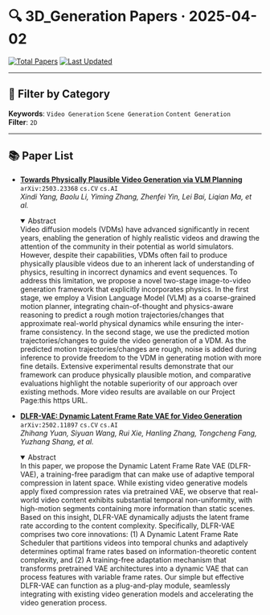# 🔍 3D_Generation Papers · 2025-04-02

[![Total Papers](https://img.shields.io/badge/Papers-2-2688EB)]()
[![Last Updated](https://img.shields.io/badge/dynamic/json?url=https://api.github.com/repos/tavish9/awesome-daily-AI-arxiv/commits/main&query=%24.commit.author.date&label=updated&color=orange)]()

---

## 📌 Filter by Category
**Keywords**: `Video Generation` `Scene Generation` `Content Generation`  
**Filter**: `2D`

---

## 📚 Paper List

- **[Towards Physically Plausible Video Generation via VLM Planning](https://arxiv.org/abs/2503.23368)**  `arXiv:2503.23368`  `cs.CV` `cs.AI`  
  _Xindi Yang, Baolu Li, Yiming Zhang, Zhenfei Yin, Lei Bai, Liqian Ma, et al._
  <details open><summary>Abstract</summary>
  Video diffusion models (VDMs) have advanced significantly in recent years, enabling the generation of highly realistic videos and drawing the attention of the community in their potential as world simulators. However, despite their capabilities, VDMs often fail to produce physically plausible videos due to an inherent lack of understanding of physics, resulting in incorrect dynamics and event sequences. To address this limitation, we propose a novel two-stage image-to-video generation framework that explicitly incorporates physics. In the first stage, we employ a Vision Language Model (VLM) as a coarse-grained motion planner, integrating chain-of-thought and physics-aware reasoning to predict a rough motion trajectories/changes that approximate real-world physical dynamics while ensuring the inter-frame consistency. In the second stage, we use the predicted motion trajectories/changes to guide the video generation of a VDM. As the predicted motion trajectories/changes are rough, noise is added during inference to provide freedom to the VDM in generating motion with more fine details. Extensive experimental results demonstrate that our framework can produce physically plausible motion, and comparative evaluations highlight the notable superiority of our approach over existing methods. More video results are available on our Project Page:this https URL.
  </details>

- **[DLFR-VAE: Dynamic Latent Frame Rate VAE for Video Generation](https://arxiv.org/abs/2502.11897)**  `arXiv:2502.11897`  `cs.CV` `cs.AI`  
  _Zhihang Yuan, Siyuan Wang, Rui Xie, Hanling Zhang, Tongcheng Fang, Yuzhang Shang, et al._
  <details open><summary>Abstract</summary>
  In this paper, we propose the Dynamic Latent Frame Rate VAE (DLFR-VAE), a training-free paradigm that can make use of adaptive temporal compression in latent space. While existing video generative models apply fixed compression rates via pretrained VAE, we observe that real-world video content exhibits substantial temporal non-uniformity, with high-motion segments containing more information than static scenes. Based on this insight, DLFR-VAE dynamically adjusts the latent frame rate according to the content complexity. Specifically, DLFR-VAE comprises two core innovations: (1) A Dynamic Latent Frame Rate Scheduler that partitions videos into temporal chunks and adaptively determines optimal frame rates based on information-theoretic content complexity, and (2) A training-free adaptation mechanism that transforms pretrained VAE architectures into a dynamic VAE that can process features with variable frame rates. Our simple but effective DLFR-VAE can function as a plug-and-play module, seamlessly integrating with existing video generation models and accelerating the video generation process.
  </details>
